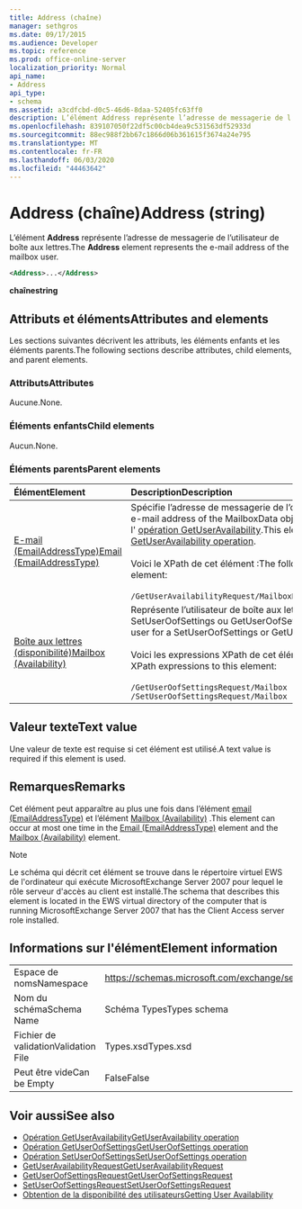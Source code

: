 ```yaml
---
title: Address (chaîne)
manager: sethgros
ms.date: 09/17/2015
ms.audience: Developer
ms.topic: reference
ms.prod: office-online-server
localization_priority: Normal
api_name:
- Address
api_type:
- schema
ms.assetid: a3cdfcbd-d0c5-46d6-8daa-52405fc63ff0
description: L’élément Address représente l’adresse de messagerie de l’utilisateur de boîte aux lettres.
ms.openlocfilehash: 839107050f22df5c00cb4dea9c531563df52933d
ms.sourcegitcommit: 88ec988f2bb67c1866d06b361615f3674a24e795
ms.translationtype: MT
ms.contentlocale: fr-FR
ms.lasthandoff: 06/03/2020
ms.locfileid: "44463642"
---
```

# <a name="address-string"></a><span data-ttu-id="18994-103">Address (chaîne)</span><span class="sxs-lookup"><span data-stu-id="18994-103">Address (string)</span></span>

<span data-ttu-id="18994-104">L’élément **Address** représente l’adresse de messagerie de l’utilisateur de boîte aux lettres.</span><span class="sxs-lookup"><span data-stu-id="18994-104">The **Address** element represents the e-mail address of the mailbox user.</span></span> 
  
```xml
<Address>...</Address>
```

 <span data-ttu-id="18994-105">**chaîne**</span><span class="sxs-lookup"><span data-stu-id="18994-105">**string**</span></span>
## <a name="attributes-and-elements"></a><span data-ttu-id="18994-106">Attributs et éléments</span><span class="sxs-lookup"><span data-stu-id="18994-106">Attributes and elements</span></span>

<span data-ttu-id="18994-107">Les sections suivantes décrivent les attributs, les éléments enfants et les éléments parents.</span><span class="sxs-lookup"><span data-stu-id="18994-107">The following sections describe attributes, child elements, and parent elements.</span></span>
  
### <a name="attributes"></a><span data-ttu-id="18994-108">Attributs</span><span class="sxs-lookup"><span data-stu-id="18994-108">Attributes</span></span>

<span data-ttu-id="18994-109">Aucune.</span><span class="sxs-lookup"><span data-stu-id="18994-109">None.</span></span>
  
### <a name="child-elements"></a><span data-ttu-id="18994-110">Éléments enfants</span><span class="sxs-lookup"><span data-stu-id="18994-110">Child elements</span></span>

<span data-ttu-id="18994-111">Aucun.</span><span class="sxs-lookup"><span data-stu-id="18994-111">None.</span></span>
  
### <a name="parent-elements"></a><span data-ttu-id="18994-112">Éléments parents</span><span class="sxs-lookup"><span data-stu-id="18994-112">Parent elements</span></span>

|<span data-ttu-id="18994-113">**Élément**</span><span class="sxs-lookup"><span data-stu-id="18994-113">**Element**</span></span>|<span data-ttu-id="18994-114">**Description**</span><span class="sxs-lookup"><span data-stu-id="18994-114">**Description**</span></span>|
|:-----|:-----|
|[<span data-ttu-id="18994-115">E-mail (EmailAddressType)</span><span class="sxs-lookup"><span data-stu-id="18994-115">Email (EmailAddressType)</span></span>](email-emailaddresstype.md) <br/> |<span data-ttu-id="18994-116">Spécifie l’adresse de messagerie de l’objet MailboxData.</span><span class="sxs-lookup"><span data-stu-id="18994-116">Specifies the e-mail address of the MailboxData object.</span></span> <span data-ttu-id="18994-117">Cet élément est utilisé dans l' [opération GetUserAvailability](getuseravailability-operation.md).</span><span class="sxs-lookup"><span data-stu-id="18994-117">This element is used in the [GetUserAvailability operation](getuseravailability-operation.md).</span></span><br/><br/> <span data-ttu-id="18994-118">Voici le XPath de cet élément :</span><span class="sxs-lookup"><span data-stu-id="18994-118">The following is the XPath to this element:</span></span><br/><br/>  `/GetUserAvailabilityRequest/MailboxDataArray/MailboxData[i]/Email` <br/> |
|[<span data-ttu-id="18994-119">Boîte aux lettres (disponibilité)</span><span class="sxs-lookup"><span data-stu-id="18994-119">Mailbox (Availability)</span></span>](mailbox-availability.md) <br/> | <span data-ttu-id="18994-120">Représente l’utilisateur de boîte aux lettres pour une demande SetUserOofSettings ou GetUserOofSettings.</span><span class="sxs-lookup"><span data-stu-id="18994-120">Represents the mailbox user for a SetUserOofSettings or GetUserOofSettings request.</span></span><br/><br/>  <span data-ttu-id="18994-121">Voici les expressions XPath de cet élément :</span><span class="sxs-lookup"><span data-stu-id="18994-121">The following are the XPath expressions to this element:</span></span><br/><br/>  `/GetUserOofSettingsRequest/Mailbox` <br/>  `/SetUserOofSettingsRequest/Mailbox` <br/> |
   
## <a name="text-value"></a><span data-ttu-id="18994-122">Valeur texte</span><span class="sxs-lookup"><span data-stu-id="18994-122">Text value</span></span>

<span data-ttu-id="18994-123">Une valeur de texte est requise si cet élément est utilisé.</span><span class="sxs-lookup"><span data-stu-id="18994-123">A text value is required if this element is used.</span></span>
  
## <a name="remarks"></a><span data-ttu-id="18994-124">Remarques</span><span class="sxs-lookup"><span data-stu-id="18994-124">Remarks</span></span>

<span data-ttu-id="18994-125">Cet élément peut apparaître au plus une fois dans l’élément [email (EmailAddressType)](email-emailaddresstype.md) et l’élément [Mailbox (Availability)](mailbox-availability.md) .</span><span class="sxs-lookup"><span data-stu-id="18994-125">This element can occur at most one time in the [Email (EmailAddressType)](email-emailaddresstype.md) element and the [Mailbox (Availability)](mailbox-availability.md) element.</span></span> 
  
> [!NOTE]
> <span data-ttu-id="18994-126">Le schéma qui décrit cet élément se trouve dans le répertoire virtuel EWS de l'ordinateur qui exécute MicrosoftExchange Server 2007 pour lequel le rôle serveur d'accès au client est installé.</span><span class="sxs-lookup"><span data-stu-id="18994-126">The schema that describes this element is located in the EWS virtual directory of the computer that is running MicrosoftExchange Server 2007 that has the Client Access server role installed.</span></span> 
  
## <a name="element-information"></a><span data-ttu-id="18994-127">Informations sur l'élément</span><span class="sxs-lookup"><span data-stu-id="18994-127">Element information</span></span>

|||
|:-----|:-----|
|<span data-ttu-id="18994-128">Espace de noms</span><span class="sxs-lookup"><span data-stu-id="18994-128">Namespace</span></span>  <br/> |https://schemas.microsoft.com/exchange/services/2006/types  <br/> |
|<span data-ttu-id="18994-129">Nom du schéma</span><span class="sxs-lookup"><span data-stu-id="18994-129">Schema Name</span></span>  <br/> |<span data-ttu-id="18994-130">Schéma Types</span><span class="sxs-lookup"><span data-stu-id="18994-130">Types schema</span></span>  <br/> |
|<span data-ttu-id="18994-131">Fichier de validation</span><span class="sxs-lookup"><span data-stu-id="18994-131">Validation File</span></span>  <br/> |<span data-ttu-id="18994-132">Types.xsd</span><span class="sxs-lookup"><span data-stu-id="18994-132">Types.xsd</span></span>  <br/> |
|<span data-ttu-id="18994-133">Peut être vide</span><span class="sxs-lookup"><span data-stu-id="18994-133">Can be Empty</span></span>  <br/> |<span data-ttu-id="18994-134">False</span><span class="sxs-lookup"><span data-stu-id="18994-134">False</span></span>  <br/> |
   
## <a name="see-also"></a><span data-ttu-id="18994-135">Voir aussi</span><span class="sxs-lookup"><span data-stu-id="18994-135">See also</span></span>

- [<span data-ttu-id="18994-136">Opération GetUserAvailability</span><span class="sxs-lookup"><span data-stu-id="18994-136">GetUserAvailability operation</span></span>](getuseravailability-operation.md)
- [<span data-ttu-id="18994-137">Opération GetUserOofSettings</span><span class="sxs-lookup"><span data-stu-id="18994-137">GetUserOofSettings operation</span></span>](getuseroofsettings-operation.md)
- [<span data-ttu-id="18994-138">Opération SetUserOofSettings</span><span class="sxs-lookup"><span data-stu-id="18994-138">SetUserOofSettings operation</span></span>](setuseroofsettings-operation.md)
- [<span data-ttu-id="18994-139">GetUserAvailabilityRequest</span><span class="sxs-lookup"><span data-stu-id="18994-139">GetUserAvailabilityRequest</span></span>](getuseravailabilityrequest.md)
- [<span data-ttu-id="18994-140">GetUserOofSettingsRequest</span><span class="sxs-lookup"><span data-stu-id="18994-140">GetUserOofSettingsRequest</span></span>](getuseroofsettingsrequest.md)
- [<span data-ttu-id="18994-141">SetUserOofSettingsRequest</span><span class="sxs-lookup"><span data-stu-id="18994-141">SetUserOofSettingsRequest</span></span>](setuseroofsettingsrequest.md)
- [<span data-ttu-id="18994-142">Obtention de la disponibilité des utilisateurs</span><span class="sxs-lookup"><span data-stu-id="18994-142">Getting User Availability</span></span>](https://msdn.microsoft.com/library/d4133fcb-9b0f-4e6b-aadf-a389da83516a%28Office.15%29.aspx)

